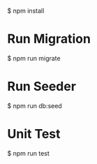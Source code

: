 $ npm install

# Run Migration
$ npm run migrate

# Run Seeder
$ npm run db:seed

# Unit Test
$ npm run test